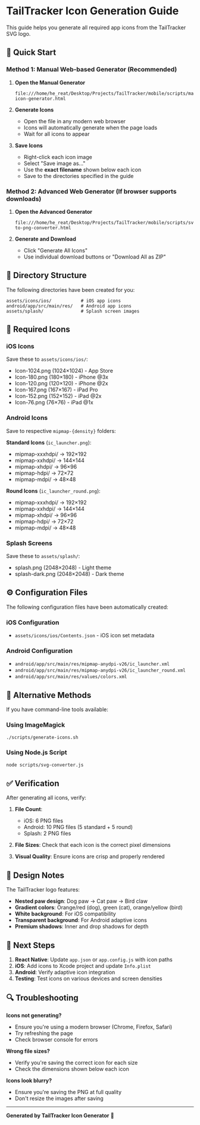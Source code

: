 # TailTracker Icon Generation Guide

This guide helps you generate all required app icons from the TailTracker SVG logo.

## 🚀 Quick Start

### Method 1: Manual Web-based Generator (Recommended)

1. **Open the Manual Generator**
   ```
   file:///home/he_reat/Desktop/Projects/TailTracker/mobile/scripts/manual-icon-generator.html
   ```

2. **Generate Icons**
   - Open the file in any modern web browser
   - Icons will automatically generate when the page loads
   - Wait for all icons to appear

3. **Save Icons**
   - Right-click each icon image
   - Select "Save image as..."
   - Use the **exact filename** shown below each icon
   - Save to the directories specified in the guide

### Method 2: Advanced Web Generator (If browser supports downloads)

1. **Open the Advanced Generator**
   ```
   file:///home/he_reat/Desktop/Projects/TailTracker/mobile/scripts/svg-to-png-converter.html
   ```

2. **Generate and Download**
   - Click "Generate All Icons"
   - Use individual download buttons or "Download All as ZIP"

## 📁 Directory Structure

The following directories have been created for you:

```
assets/icons/ios/           # iOS app icons
android/app/src/main/res/   # Android app icons
assets/splash/              # Splash screen images
```

## 📱 Required Icons

### iOS Icons
Save these to `assets/icons/ios/`:
- Icon-1024.png (1024×1024) - App Store
- Icon-180.png (180×180) - iPhone @3x
- Icon-120.png (120×120) - iPhone @2x  
- Icon-167.png (167×167) - iPad Pro
- Icon-152.png (152×152) - iPad @2x
- Icon-76.png (76×76) - iPad @1x

### Android Icons
Save to respective `mipmap-{density}` folders:

**Standard Icons** (`ic_launcher.png`):
- mipmap-xxxhdpi/ → 192×192
- mipmap-xxhdpi/ → 144×144  
- mipmap-xhdpi/ → 96×96
- mipmap-hdpi/ → 72×72
- mipmap-mdpi/ → 48×48

**Round Icons** (`ic_launcher_round.png`):
- mipmap-xxxhdpi/ → 192×192
- mipmap-xxhdpi/ → 144×144
- mipmap-xhdpi/ → 96×96  
- mipmap-hdpi/ → 72×72
- mipmap-mdpi/ → 48×48

### Splash Screens  
Save these to `assets/splash/`:
- splash.png (2048×2048) - Light theme
- splash-dark.png (2048×2048) - Dark theme

## ⚙️ Configuration Files

The following configuration files have been automatically created:

### iOS Configuration
- `assets/icons/ios/Contents.json` - iOS icon set metadata

### Android Configuration  
- `android/app/src/main/res/mipmap-anydpi-v26/ic_launcher.xml`
- `android/app/src/main/res/mipmap-anydpi-v26/ic_launcher_round.xml`  
- `android/app/src/main/res/values/colors.xml`

## 🔧 Alternative Methods

If you have command-line tools available:

### Using ImageMagick
```bash
./scripts/generate-icons.sh
```

### Using Node.js Script
```bash
node scripts/svg-converter.js
```

## ✅ Verification

After generating all icons, verify:

1. **File Count**: 
   - iOS: 6 PNG files
   - Android: 10 PNG files (5 standard + 5 round)
   - Splash: 2 PNG files

2. **File Sizes**: Check that each icon is the correct pixel dimensions

3. **Visual Quality**: Ensure icons are crisp and properly rendered

## 🎨 Design Notes

The TailTracker logo features:
- **Nested paw design**: Dog paw → Cat paw → Bird claw
- **Gradient colors**: Orange/red (dog), green (cat), orange/yellow (bird)
- **White background**: For iOS compatibility
- **Transparent background**: For Android adaptive icons
- **Premium shadows**: Inner and drop shadows for depth

## 📝 Next Steps

1. **React Native**: Update `app.json` or `app.config.js` with icon paths
2. **iOS**: Add icons to Xcode project and update `Info.plist`
3. **Android**: Verify adaptive icon integration
4. **Testing**: Test icons on various devices and screen densities

## 🔍 Troubleshooting

**Icons not generating?**
- Ensure you're using a modern browser (Chrome, Firefox, Safari)
- Try refreshing the page
- Check browser console for errors

**Wrong file sizes?**
- Verify you're saving the correct icon for each size
- Check the dimensions shown below each icon

**Icons look blurry?**
- Ensure you're saving the PNG at full quality
- Don't resize the images after saving

---

**Generated by TailTracker Icon Generator** 🐾